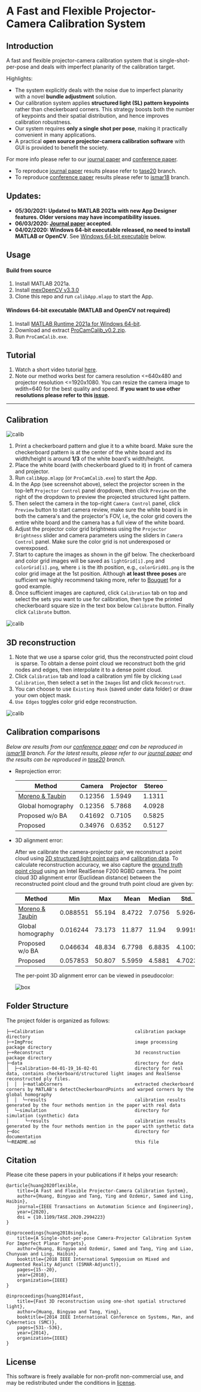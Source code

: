 A Fast and Flexible Projector-Camera Calibration System
===

## Introduction
A fast and flexible projector-camera calibration system that is single-shot-per-pose and deals with imperfect planarity of the calibration target. 

Highlights:
* The system explicitly deals with the noise due to imperfect planarity with a novel **bundle adjustment** solution. 
* Our calibration system applies **structured light (SL) pattern keypoints** rather than checkerboard corners. This strategy boosts both the number of keypoints and their spatial distribution, and hence improves calibration robustness.
* Our system requires **only a single shot per pose**, making it practically convenient in many applications.
* A practical **open source projector-camera calibration software** with GUI is provided to benefit the society.

For more info please refer to our [journal paper][8] and [conference paper][1].
* To reproduce [journal paper][8] results please refer to [tase20][9] branch.
* To reproduce [conference paper][1] results please refer to [ismar18][5] branch.

## Updates:
* **05/30/2021: Updated to MATLAB 2021a with new App Designer features. Older versions may have incompatibility issues**. 
* **06/03/2020: [Journal paper][8] accepted**. 
* **04/02/2020: Windows 64-bit executable released, no need to install MATLAB or OpenCV**. See [Windows 64-bit executable](#windows-64-bit-executable-matlab-and-opencv-not-required) below.


## Usage

#### Build from source
1. Install MATLAB 2021a.
2. Install [mexOpenCV v3.3.0][2]
3. Clone this repo and run `calibApp.mlapp` to start the App.

#### Windows 64-bit executable (MATLAB and OpenCV not required)
1. Install [MATLAB Runtime 2021a for Windows 64-bit](https://www.mathworks.com/products/compiler/matlab-runtime.html).
2. Download and extract [ProCamCalib_v0.2.zip](https://github.com/BingyaoHuang/single-shot-pro-cam-calib/releases/download/v0.1/ProCamCalib_v0.2.zip).
3. Run `ProCamCalib.exe`.

## Tutorial
1. Watch a short video tutorial [here][6].
2. Note our method works best for camera resolution <=640x480 and projector resolution <=1920x1080. You can resize the camera image to wdith=640 for the best quality and speed. **If you want to use other resolutions please refer to this [issue](https://github.com/BingyaoHuang/single-shot-pro-cam-calib/issues/10).**

----
## Calibration

![calib](doc/capture.png)

1. Print a checkerboard pattern and glue it to a white board. Make sure the checkerboard pattern is at the center of the white board and its width/height is around **1/3** of the white board's width/height.
2. Place the white board (with checkerboard glued to it) in front of camera and projector.
3. Run `calibApp.mlapp` (or `ProCamCalib.exe`) to start the App.
4. In the App (see screenshot above), select the projector screen in the top-left `Projector Control` panel dropdown, then click `Preview` on the right of the dropdown to preview the projected structured light pattern.
5. Then select the camera in the top-right `Camera Control` panel, click `Preview` button to start camera review, make sure the white board is in both the camera's and the projector's FOV, i.e, the color grid covers the entire white board and the camera has a full view of the white board.
6. Adjust the projector color grid brightness using the `Projector Brightness` slider and camera parameters using the sliders in `Camera Control` panel. Make sure the color grid is not underexposed or overexposed.
7. Start to capture the images as shown in the gif below. The checkerboard and color grid images will be saved as `lightGrid[i].png` and `colorGrid[i].png`, where `i` is the ith position, e.g.,  `colorGrid01.png` is the color grid image at the 1st position. Although **at least three poses** are sufficient we highly recommend taking more, refer to [Bouguet][7] for a good example.
8. Once sufficient images are captured, click `Calibration` tab on top and select the sets you want to use for calibration, then type the printed checkerboard square size in the text box below `Calibrate` button. Finally click `Calibrate` button.

![calib](doc/calib.gif)

## 3D reconstruction
1. Note that we use a sparse color grid, thus the reconstructed point cloud is sparse. To obtain a dense point cloud we reconstruct both the grid nodes and edges, then interpolate it to a dense point cloud.
2. Click `Calibration` tab and load a calibration yml file by clicking `Load Calibration`, then select a set in the `Images` list and click `Reconstruct`.
3. You can choose to use `Existing Mask` (saved under data folder) or draw your own object mask.
4. `Use Edges` toggles color grid edge reconstruction.

![calib](doc/reconstruct.png)

## Calibration comparisons
_Below are results from our [conference paper][1] and can be reproduced in [ismar18][5] branch._
_For the latest results, please refer to our [journal paper][8] and the results can be reproduced in [tase20][9] branch._

* Reprojection error:

    | Method              | Camera  | Projector | Stereo  |
    |---------------------|---------|-----------|---------|
    |[Moreno & Taubin][3] | 0.12356 | 1.5949    | 1.1311  |
    | Global homography   | 0.12356 | 5.7868    | 4.0928  |
    | Proposed w/o BA     | 0.41692 | 0.7105    | 0.5825  |
    | Proposed            | 0.34976 | 0.6352    | 0.5127  |

* 3D alignment error:
    
    After we calibrate the camera-projector pair, we reconstruct a point cloud using [2D structured light point pairs](https://github.com/BingyaoHuang/single-shot-pro-cam-calib/tree/ismar18/data/calibration-11-13-17/MT/Set10.yml) and [calibration data](https://github.com/BingyaoHuang/single-shot-pro-cam-calib/tree/ismar18/data/calibration-11-13-17/results). To calculate reconstruction accuracy, we also capture the [ground truth point cloud](https://github.com/BingyaoHuang/single-shot-pro-cam-calib/tree/ismar18/data/calibration-11-13-17/recon-10.ply) using an Intel RealSense F200 RGBD camera. The point cloud 3D alignment error (Euclidean distance) between the reconstructed point cloud and the ground truth point cloud are given by:

    | Method              | Min      | Max    | Mean   | Median | Std.   |
    |---------------------|----------|--------|--------|--------|--------|
    |[Moreno & Taubin][3] | 0.088551 | 55.194 | 8.4722 | 7.0756 | 5.9264 |
    | Global homography   | 0.016244 | 73.173 | 11.877 | 11.94  | 9.9919 |
    | Proposed w/o BA     | 0.046634 | 48.834 | 6.7798 | 6.8835 | 4.1002 |
    | Proposed            | 0.057853 | 50.807 | 5.5959 | 4.5881 | 4.7023 |

    The per-point 3D alignment error can be viewed in pseudocolor:

    ![box](doc/box.gif)

 
## Folder Structure
The project folder is organized as follows:

    ├─+Calibration                                  calibration package directory
    ├─+ImgProc                                      image processing package directory
    ├─+Reconstruct                                  3d reconstruction package directory
    ├─data                                          directory for data
    │  ├─calibration-04-01-19_16-02-01              directory for real data, contains checkerboard/structured light images and RealSense reconstructed ply files.
    │  │  ├─matlabCorners                           extracted checkerboard corners by MATLAB's detectCheckerboardPoints and warped corners by the global homography             
    │  │  └─results                                 calibration results generated by the four methods mention in the paper with real data
    │  └─simulation                                 directory for simulation (synthetic) data
    │      └─results                                calibration results generated by the four methods mention in the paper with synthetic data
    ├─doc                                           directory for documentation
    └─README.md                                     this file
    
## Citation
Please cite these papers in your publications if it helps your research:

    @article{huang2020flexible,
        title={A Fast and Flexible Projector-Camera Calibration System}, 
        author={Huang, Bingyao and Tang, Ying and Ozdemir, Samed and Ling, Haibin},
        journal={IEEE Transactions on Automation Science and Engineering}, 
        year={2020},
        doi = {10.1109/TASE.2020.2994223}
    }

    @inproceedings{huang2018single,
        title={A Single-shot-per-pose Camera-Projector Calibration System For Imperfect Planar Targets},
        author={Huang, Bingyao and Ozdemir, Samed and Tang, Ying and Liao, Chunyuan and Ling, Haibin},
        booktitle={2018 IEEE International Symposium on Mixed and Augmented Reality Adjunct (ISMAR-Adjunct)},
        pages={15--20},
        year={2018},
        organization={IEEE}
    }

    @inproceedings{huang2014fast,
        title={Fast 3D reconstruction using one-shot spatial structured light},
        author={Huang, Bingyao and Tang, Ying},
        booktitle={2014 IEEE International Conference on Systems, Man, and Cybernetics (SMC)},
        pages={531--536},
        year={2014},
        organization={IEEE}
    }


## License
This software is freely available for non-profit non-commercial use, and may be redistributed under the conditions in [license](LICENSE).


[1]: https://arxiv.org/pdf/1803.09058.pdf
[2]: https://github.com/kyamagu/mexopencv
[3]: http://mesh.brown.edu/calibration/
[4]: https://www.mathworks.com/help/vision/ref/detectcheckerboardpoints.html
[5]: https://github.com/BingyaoHuang/single-shot-pro-cam-calib/tree/ismar18
[6]: https://youtu.be/fnrVDOhcu7I
[7]: http://www.vision.caltech.edu/bouguetj/calib_doc/htmls/calib_example/index.html
[8]: http://vision.cs.stonybrook.edu/~bingyao/pub/calibration_TASE
[9]: https://github.com/BingyaoHuang/single-shot-pro-cam-calib/tree/tase20
